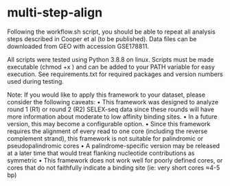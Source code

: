 # multi-step-align

Following the workflow.sh script, you should be able to repeat all analysis steps described in Cooper et al (to be published). Data files can be downloaded from GEO with accession GSE178811.

All scripts were tested using Python 3.8.8 on linux. Scripts must be made executable (chmod +x <filename>) and can be added to your PATH variable for easy execution. See requirements.txt for required packages and version numbers used during testing.
  
Note: If you would like to apply this framework to your dataset, please consider the following caveats:
• This framework was designed to analyze round 1 (R1) or round 2 (R2) SELEX-seq data since these rounds will have more information about moderate to low affinity binding sites.     • In a future version, this may become a configurable option.
• Since this framework requires the alignment of every read to one core (including the reverse complement strand), this framework is not suitable for palindromic or pseudopalindromic cores
  • A palindrome-specific version may be released at a later time that would treat flanking nucleotide contributions as symmetric
• This framework does not work well for poorly defined cores, or cores that do not faithfully indicate a binding site (ie: very short cores ≈4-5 bp)
